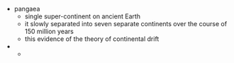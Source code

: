 - pangaea
	- single super-continent on ancient Earth
	- it slowly separated into seven separate continents over the course of 150 million years
	- this evidence of the theory of continental drift
-
	-